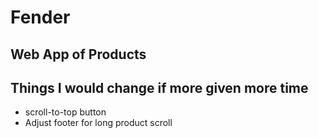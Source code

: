 # Fender
## Web App of Products

## Things I would change if more given more time
* scroll-to-top button
* Adjust footer for long product scroll
